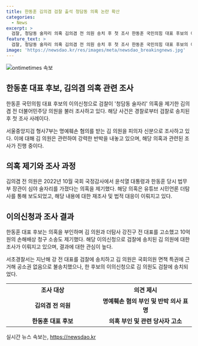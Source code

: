 ```yaml
---
title: 한동훈 김의겸 검찰 출석 청담동 의혹 논란 확산
categories:
  - News
excerpt: >
  검찰, 청담동 술자리 의혹 김의겸 전 의원 송치 후 첫 조사 한동훈 국민의힘 대표 후보의 이의신청으로 검찰이 청담동 술자리 의혹을 제기한 김의겸 전 더불어민주당 의원을 조사 중. 국회 국정감사에서 경찰청에 대한 의혹을 제기한 적 있었으며, 현 검찰조사는 명예훼손 혐의에 초점. 김 전 의원은 권한남용 주장하며 대응 중. 지난해 강진구 전 대표와의 관련된 소송도 진행 중. 한 후보의 이의신청으로 검찰 조사 대상으로 다시 돌아온 상황. (150자)
feature_text: >
  검찰, 청담동 술자리 의혹 김의겸 전 의원 송치 후 첫 조사 한동훈 국민의힘 대표 후보의 이의신청으로 검찰이 청담동 술자리 의혹을 제기한 김의겸 전 더불어민주당 의원을 조사 중. 국회 국정감사에서 경찰청에 대한 의혹을 제기한 적 있었으며, 현 검찰조사는 명예훼손 혐의에 초점. 김 전 의원은 권한남용 주장하며 대응 중. 지난해 강진구 전 대표와의 관련된 소송도 진행 중. 한 후보의 이의신청으로 검찰 조사 대상으로 다시 돌아온 상황. (150자)
image: 'https://newsdao.kr/res/images/meta/newsdao_breakingnews.jpg'
---
```


<p><img src="https://newsdao.kr/res/images/meta/newsdao_breakingnews.jpg" alt="ontimetimes 속보" /></p>

<h2 data-ke-size="size26">한동훈 대표 후보, 김의겸 의혹 관련 조사</h2>

<p data-ke-size="size16">한동훈 국민의힘 대표 후보의 이의신청으로 검찰이 '청담동 술자리' 의혹을 제기한 김의겸 전 더불어민주당 의원을 불러 조사하고 있다. 해당 사건은 경찰로부터 검찰로 송치된 후 첫 조사 사례이다.</p>

<p data-ke-size="size16">서울중앙지검 형사7부는 명예훼손 혐의를 받는 김 의원을 피의자 신분으로 조사하고 있다. 이에 대해 김 의원은 관련하여 강력한 반박을 내놓고 있으며, 해당 의혹과 관련된 조사가 진행 중이다.</p>

<h2 data-ke-size="size26">의혹 제기와 조사 과정</h2>

<p data-ke-size="size16">김의겸 전 의원은 2022년 10월 국회 국정감사에서 윤석열 대통령과 한동훈 당시 법무부 장관이 심야 술자리를 가졌다는 의혹을 제기했다. 해당 의혹은 유튜브 시민언론 더탐사를 통해 보도되었고, 해당 내용에 대한 재조사 및 법적 대응이 이뤄지고 있다.</p>

<h2 data-ke-size="size26">이의신청과 조사 결과</h2>

<p data-ke-size="size16">한동훈 대표 후보는 의혹을 부인하며 김 의원과 더탐사 강진구 전 대표를 고소했고 10억원의 손해배상 청구 소송도 제기했다. 해당 이의신청으로 검찰에 송치된 김 의원에 대한 조사가 이뤄지고 있으며, 결과에 대한 관심이 높다.</p>

<p data-ke-size="size16">서초경찰서는 지난해 강 전 대표를 검찰에 송치하고 김 의원은 국회의원 면책 특권에 근거해 공소권 없음으로 불송치했으나, 한 후보의 이의신청으로 김 의원도 검찰에 송치되었다.</p>

<table>
    <tr>
        <th style="text-align: center; width: 300px;"><b>조사 대상</b></th>
        <th style="text-align: center; width: 300px;"><b>의견 제시</b></th>
    </tr>
    <tr>
        <td style="text-align: center; height: 17px;"><b>김의겸 전 의원</b></td>
        <td style="text-align: center; height: 17px;"><b>명예훼손 혐의 부인 및 반박 의사 표명</b></td>
    </tr>
    <tr>
        <td style="text-align: center; height: 17px;"><b>한동훈 대표 후보</b></td>
        <td style="text-align: center; height: 17px;"><b>의혹 부인 및 관련 당사자 고소</b></td>
    </tr>
</table>
실시간 뉴스 속보는, <a href="https://newsdao.kr" rel="dofollow">https://newsdao.kr</a>


